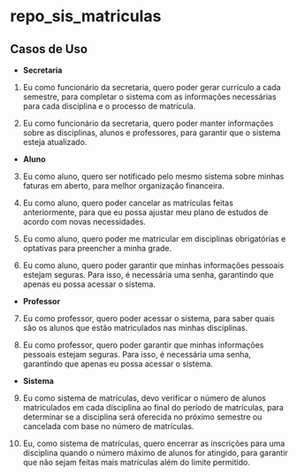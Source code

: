 # repo_sis_matriculas

## Casos de Uso 

* **Secretaria**

1. Eu como funcionário da secretaria, quero poder gerar currículo a cada semestre, para completar o sistema com as informações necessárias para cada disciplina e o processo de matrícula.

2. Eu como funcionário da secretaria, quero poder manter informações sobre as disciplinas, alunos e professores, para garantir que o sistema esteja atualizado.

*  **Aluno**

3.  Eu como aluno, quero ser notificado pelo mesmo sistema sobre minhas faturas em aberto, para melhor organização financeira. 

4.  Eu como aluno, quero poder cancelar as matrículas feitas anteriormente, para que eu possa ajustar meu plano de estudos de acordo com novas necessidades.

5.  Eu como aluno, quero poder me matricular em disciplinas obrigatórias e optativas para preencher a minha grade.

6.  Eu como aluno, quero poder garantir que minhas informações pessoais estejam seguras. Para isso, é necessária uma senha, garantindo que apenas eu possa acessar o sistema.
    
* **Professor**

7.  Eu como professor, quero poder acessar o sistema, para saber quais são os alunos que estão matriculados nas minhas disciplinas.
    
8.  Eu como professor, quero poder garantir que minhas informações pessoais estejam seguras. Para isso, é necessária uma senha, garantindo que apenas eu possa acessar o sistema.
    
* **Sistema**

9.  Eu como sistema de matrículas, devo verificar o número de alunos matriculados em cada disciplina ao final do período de matrículas, para determinar se a disciplina será oferecida no próximo semestre ou cancelada com base no número de matrículas.
    
10.  Eu, como sistema de matrículas, quero encerrar as inscrições para uma disciplina quando o número máximo de alunos for atingido, para garantir que não sejam feitas mais matrículas além do limite permitido.
